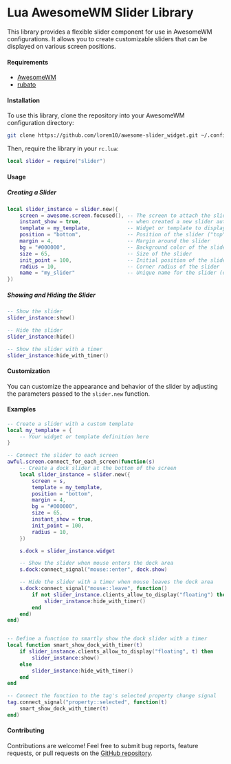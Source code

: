 # Lua AwesomeWM Slider Library

This library provides a flexible slider component for use in AwesomeWM configurations. It allows you to create customizable sliders that can be displayed on various screen positions.

#### Requirements

- [AwesomeWM](https://awesomewm.org/)
- [rubato](https://github.com/andOrlando/rubato)

#### Installation

To use this library, clone the repository into your AwesomeWM configuration directory:

```bash
git clone https://github.com/lorem10/awesome-slider_widget.git ~/.config/awesome/slider
```

Then, require the library in your `rc.lua`:

```lua
local slider = require("slider")
```

#### Usage

##### Creating a Slider

```lua
local slider_instance = slider.new({
    screen = awesome.screen.focused(), -- The screen to attach the slider to
    instant_show = true,               -- when created a new slider automatic show
    template = my_template,            -- Widget or template to display in the slider
    position = "bottom",               -- Position of the slider ("top", "bottom", "left", "right")
    margin = 4,                        -- Margin around the slider
    bg = "#000000",                    -- Background color of the slider
    size = 65,                         -- Size of the slider
    init_point = 100,                  -- Initial position of the slider (optional)
    radius = 10,                       -- Corner radius of the slider
    name = "my_slider"                 -- Unique name for the slider (optional)
})
```

##### Showing and Hiding the Slider

```lua
-- Show the slider
slider_instance:show()

-- Hide the slider
slider_instance:hide()

-- Show the slider with a timer
slider_instance:hide_with_timer()
```

#### Customization

You can customize the appearance and behavior of the slider by adjusting the parameters passed to the `slider.new` function.

#### Examples

```lua
-- Create a slider with a custom template
local my_template = {
    -- Your widget or template definition here
}

-- Connect the slider to each screen
awful.screen.connect_for_each_screen(function(s)
    -- Create a dock slider at the bottom of the screen
    local slider_instance = slider.new({
        screen = s,
        template = my_template,
        position = "bottom",
        margin = 4,
        bg = "#000000",
        size = 65,
        instant_show = true,
        init_point = 100,
        radius = 10,
    })

    s.dock = slider_instance.widget

    -- Show the slider when mouse enters the dock area
    s.dock:connect_signal("mouse::enter", dock.show)

    -- Hide the slider with a timer when mouse leaves the dock area
    s.dock:connect_signal("mouse::leave", function()
        if not slider_instance.clients_allow_to_display("floating") then
            slider_instance:hide_with_timer()
        end
    end)
end)


-- Define a function to smartly show the dock slider with a timer
local function smart_show_dock_with_timer(t)
    if slider_instance.clients_allow_to_display("floating", t) then
        slider_instance:show()
    else
        slider_instance:hide_with_timer()
    end
end

-- Connect the function to the tag's selected property change signal
tag.connect_signal("property::selected", function(t)
    smart_show_dock_with_timer(t)
end)
```

#### Contributing

Contributions are welcome! Feel free to submit bug reports, feature requests, or pull requests on the [GitHub repository](https://github.com/lorem10/awesome-slider_widget.git).
